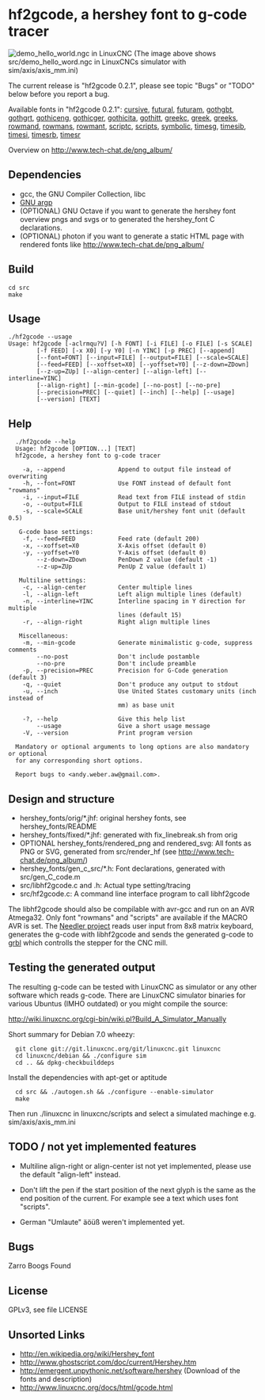 hf2gcode, a hershey font to g-code tracer
=========================================
![demo_hello_world.ngc in LinuxCNC](http://tech-chat.de/images/demo_hello_world.png)
(The image above shows src/demo_hello_word.ngc in LinuxCNCs simulator with sim/axis/axis_mm.ini)

The current release is "hf2gcode 0.2.1",
please see topic "Bugs" or "TODO" below before you report a bug.

Available fonts in "hf2gcode 0.2.1":
[cursive](http://www.tech-chat.de/hf/cursive.svg),
[futural](http://www.tech-chat.de/hf/futural.svg),
[futuram](http://www.tech-chat.de/hf/futuram.svg),
[gothgbt](http://www.tech-chat.de/hf/gothgbt.svg),
[gothgrt](http://www.tech-chat.de/hf/gothgrt.svg),
[gothiceng](http://www.tech-chat.de/hf/gothiceng.svg),
[gothicger](http://www.tech-chat.de/hf/gothicger.svg),
[gothicita](http://www.tech-chat.de/hf/gothicita.svg),
[gothitt](http://www.tech-chat.de/hf/gothitt.svg),
[greekc](http://www.tech-chat.de/hf/greekc.svg),
[greek](http://www.tech-chat.de/hf/greek.svg),
[greeks](http://www.tech-chat.de/hf/greeks.svg),
[rowmand](http://www.tech-chat.de/hf/rowmand.svg),
[rowmans](http://www.tech-chat.de/hf/rowmans.svg),
[rowmant](http://www.tech-chat.de/hf/rowmant.svg),
[scriptc](http://www.tech-chat.de/hf/scriptc.svg),
[scripts](http://www.tech-chat.de/hf/scripts.svg),
[symbolic](http://www.tech-chat.de/hf/symbolic.svg),
[timesg](http://www.tech-chat.de/hf/timesg.svg),
[timesib](http://www.tech-chat.de/hf/timesib.svg),
[timesi](http://www.tech-chat.de/hf/timesi.svg),
[timesrb](http://www.tech-chat.de/hf/timesrb.svg),
[timesr](http://www.tech-chat.de/hf/timesr.svg)

Overview on http://www.tech-chat.de/png_album/

Dependencies
------------
*  gcc, the GNU Compiler Collection, libc
*  [GNU argp](http://www.gnu.org/software/libc/manual/html_node/Argp.html)
*  (OPTIONAL) GNU Octave if you want to generate the hershey font overview pngs and svgs or to generated the hershey_font C declarations.
*  (OPTIONAL) photon if you want to generate a static HTML page with rendered fonts like http://www.tech-chat.de/png_album/

Build
-----
    cd src
    make

Usage
-----
    ./hf2gcode --usage
    Usage: hf2gcode [-aclrmqu?V] [-h FONT] [-i FILE] [-o FILE] [-s SCALE]
            [-f FEED] [-x X0] [-y Y0] [-n YINC] [-p PREC] [--append]
            [--font=FONT] [--input=FILE] [--output=FILE] [--scale=SCALE]
            [--feed=FEED] [--xoffset=X0] [--yoffset=Y0] [--z-down=ZDown]
            [--z-up=ZUp] [--align-center] [--align-left] [--interline=YINC]
            [--align-right] [--min-gcode] [--no-post] [--no-pre]
            [--precision=PREC] [--quiet] [--inch] [--help] [--usage]
            [--version] [TEXT]


Help
----
      ./hf2gcode --help
      Usage: hf2gcode [OPTION...] [TEXT]
      hf2gcode, a hershey font to g-code tracer

        -a, --append               Append to output file instead of overwriting
        -h, --font=FONT            Use FONT instead of default font "rowmans"
        -i, --input=FILE           Read text from FILE instead of stdin
        -o, --output=FILE          Output to FILE instead of stdout
        -s, --scale=SCALE          Base unit/hershey font unit (default 0.5)

       G-code base settings:
        -f, --feed=FEED            Feed rate (default 200)
        -x, --xoffset=X0           X-Axis offset (default 0)
        -y, --yoffset=Y0           Y-Axis offset (default 0)
            --z-down=ZDown         PenDown Z value (default -1)
            --z-up=ZUp             PenUp Z value (default 1)

       Multiline settings:
        -c, --align-center         Center multiple lines
        -l, --align-left           Left align multiple lines (default)
        -n, --interline=YINC       Interline spacing in Y direction for multiple
                                   lines (default 15)
        -r, --align-right          Right align multiple lines

       Miscellaneous:
        -m, --min-gcode            Generate minimalistic g-code, suppress comments
            --no-post              Don't include postamble
            --no-pre               Don't include preamble
        -p, --precision=PREC       Precision for G-Code generation (default 3)
        -q, --quiet                Don't produce any output to stdout
        -u, --inch                 Use United States customary units (inch instead of
                                   mm) as base unit

        -?, --help                 Give this help list
            --usage                Give a short usage message
        -V, --version              Print program version

      Mandatory or optional arguments to long options are also mandatory or optional
      for any corresponding short options.

      Report bugs to <andy.weber.aw@gmail.com>.

Design and structure
--------------------
*  hershey_fonts/orig/*.jhf: original hershey fonts, see hershey_fonts/README
*  hershey_fonts/fixed/*.jhf: generated with fix_linebreak.sh from orig
*  OPTIONAL hershey_fonts/rendered_png and rendered_svg: All fonts as PNG or SVG, generated from src/render_hf (see http://www.tech-chat.de/png_album/)
*  hershey_fonts/gen_c_src/*.h: Font declarations, generated with src/gen_C_code.m
*  src/libhf2gcode.c and .h: Actual type setting/tracing
*  src/hf2gcode.c: A command line interface program to call libhf2gcode

The libhf2gcode should also be compilable with avr-gcc and run on an AVR Atmega32. Only font "rowmans" and "scripts" are available if
the MACRO AVR is set. The [Needler project](https://github.com/Andy1978/needler) reads user input from 8x8 matrix keyboard,
generates the g-code with libhf2gcode and sends the generated g-code to [grbl](https://github.com/grbl/grbl)
which controlls the stepper for the CNC mill.

Testing the generated output
----------------------------

The resulting g-code can be tested with LinuxCNC as simulator or any other software which reads g-code.
There are LinuxCNC simulator binaries for various Ubuntus (IMHO outdated) or you might compile the source:

http://wiki.linuxcnc.org/cgi-bin/wiki.pl?Build_A_Simulator_Manually

Short summary for Debian 7.0 wheezy:

      git clone git://git.linuxcnc.org/git/linuxcnc.git linuxcnc
      cd linuxcnc/debian && ./configure sim
      cd .. && dpkg-checkbuilddeps

Install the dependencies with apt-get or aptitude

      cd src && ./autogen.sh && ./configure --enable-simulator
      make

Then run ./linuxcnc in linuxcnc/scripts and select a simulated machinge e.g. sim/axis/axis_mm.ini

TODO / not yet implemented features
------------------------------------

*  Multiline align-right or align-center ist not yet implemented, please use the default "align-left" instead.

*  Don't lift the pen if the start position of the next glyph is the same as the end position of the current. For example see a text which uses font "scripts".

*  German "Umlaute" äöüß weren't implemented yet.

Bugs
----
Zarro Boogs Found

License
-------
GPLv3, see file LICENSE

Unsorted Links
--------------
*  http://en.wikipedia.org/wiki/Hershey_font
*  http://www.ghostscript.com/doc/current/Hershey.htm
*  http://emergent.unpythonic.net/software/hershey (Download of the fonts and description)
*  http://www.linuxcnc.org/docs/html/gcode.html
